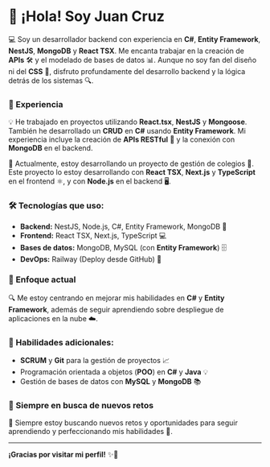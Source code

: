 # 👋 ¡Hola! Soy Juan Cruz

💻 Soy un desarrollador backend con experiencia en **C#**, **Entity Framework**, **NestJS**, **MongoDB** y **React TSX**. Me encanta trabajar en la creación de **APIs** 🛠️ y el modelado de bases de datos 📊. Aunque no soy fan del diseño ni del **CSS** 🎨, disfruto profundamente del desarrollo backend y la lógica detrás de los sistemas 🔍.

### 🚀 Experiencia
💡 He trabajado en proyectos utilizando **React.tsx**, **NestJS** y **Mongoose**. También he desarrollado un **CRUD** en **C#** usando **Entity Framework**. Mi experiencia incluye la creación de **APIs RESTful** 🔗 y la conexión con **MongoDB** en el backend.

🎯 Actualmente, estoy desarrollando un proyecto de gestión de colegios 🏫. Este proyecto lo estoy desarrollando con **React TSX**, **Next.js** y **TypeScript** en el frontend ⚛️, y con **Node.js** en el backend 🖥️.

### 🛠️ Tecnologías que uso:
- **Backend:** NestJS, Node.js, C#, Entity Framework, MongoDB 🚀
- **Frontend:** React TSX, Next.js, TypeScript 💻
- **Bases de datos:** MongoDB, MySQL (con **Entity Framework**) 🗄️
- **DevOps:** Railway (Deploy desde GitHub) 🚂

### 🌱 Enfoque actual
🔍 Me estoy centrando en mejorar mis habilidades en **C#** y **Entity Framework**, además de seguir aprendiendo sobre despliegue de aplicaciones en la nube ☁️.

### 🧰 Habilidades adicionales:
- **SCRUM** y **Git** para la gestión de proyectos 📈
- Programación orientada a objetos (**POO**) en **C#** y **Java** 💡
- Gestión de bases de datos con **MySQL** y **MongoDB** 📚

### 🤝 Siempre en busca de nuevos retos
🚀 Siempre estoy buscando nuevos retos y oportunidades para seguir aprendiendo y perfeccionando mis habilidades 🤝.

---

**¡Gracias por visitar mi perfil!** ✨🚀

